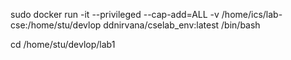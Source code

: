 sudo docker run -it --privileged --cap-add=ALL -v /home/ics/lab-cse:/home/stu/devlop ddnirvana/cselab_env:latest /bin/bash

cd /home/stu/devlop/lab1